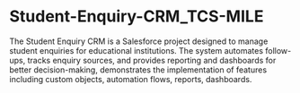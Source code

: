 # Student-Enquiry-CRM_TCS-MILE
The Student Enquiry CRM is a  Salesforce project designed to manage student enquiries for educational institutions. The system automates follow-ups, tracks enquiry sources, and provides reporting and dashboards for better decision-making, demonstrates the implementation of  features including custom objects, automation flows, reports, dashboards.
